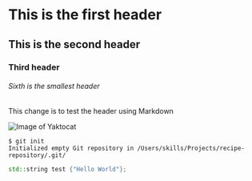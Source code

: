 # This is the first header
## This is the second header
### Third header
###### Sixth is the smallest header

This change is to test the header using Markdown

![Image of Yaktocat](https://octodex.github.com/images/yaktocat.png)

```
$ git init
Initialized empty Git repository in /Users/skills/Projects/recipe-repository/.git/
```

``` C++
std::string test {"Hello World"};
```

